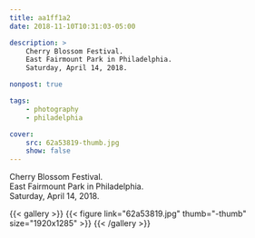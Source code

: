 ```yaml
---
title: aa1ff1a2
date: 2018-11-10T10:31:03-05:00

description: >
    Cherry Blossom Festival.
    East Fairmount Park in Philadelphia.
    Saturday, April 14, 2018.

nonpost: true

tags:
    - photography
    - philadelphia

cover:
    src: 62a53819-thumb.jpg
    show: false
---
```


Cherry Blossom Festival.  
East Fairmount Park in Philadelphia.  
Saturday, April 14, 2018.  

{{< gallery >}}
    {{< figure link="62a53819.jpg" thumb="-thumb" size="1920x1285" >}}
{{< /gallery >}}
